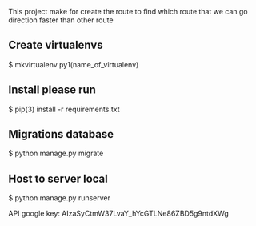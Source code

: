 This project make for create the route to find which route that we can go direction faster than other route

## Create virtualenvs
$ mkvirtualenv py1(name_of_virtualenv)

## Install please run
$ pip(3) install -r requirements.txt

## Migrations database
$ python manage.py migrate

## Host to server local
$ python manage.py runserver

API google key: AIzaSyCtmW37LvaY_hYcGTLNe86ZBD5g9ntdXWg
